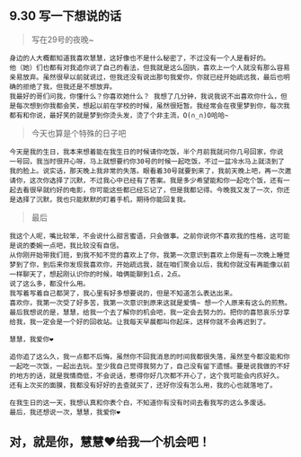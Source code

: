 ## 9.30 写一下想说的话

>写在29号的夜晚~

    身边的人大概都知道我喜欢慧慧，这好像也不是什么秘密了，不过没有一个人是看好的。
    他（她）们也都有对我追你说了自己的看法，但我就是这么固执，喜欢上一个人就没有那么容易亲易放弃。虽然很早以前就说过，但我还没有说出那句我爱你，你就已经开始疏远我，最后也明确的拒绝了我，但我还是不想放弃。
    我最好的哥们问我，你懂什么？你喜欢她什么？ 我想了几分钟，我说我说不出喜欢你什么，但是每次想到你我都会笑，想起以前在学校的时候，虽然很短暂。我经常会在夜里梦到你，每次我都有和你说，最好笑的就是梦到你烫头发，烫了个非主流，O(∩_∩)O哈哈~


>今天也算是个特殊的日子吧

    今天是我的生日，我本来想着能在我生日的时候请你吃饭，半个月前我就问你几号回家，你说
    一号回，我当时很开心呀，马上就想要约你30号的时候一起吃饭，不过一盆冷水马上就浇到了
    我的脸上。说实话，那天晚上我非常的失落。眼看着30号就要到来了，我前天晚上吧，再一次邀
    请你，这次你选择了沉默，不过我心中已经有了答案。我是多少希望能和你一起吃个饭，还有一
    起去看很早就约好的电影，你可能这些都已经忘记了，但是我都记得。今晚我又发了一次，你还
    是选择了沉默，我也只能默默的盯着手机，期待你能回复我。


>最后

    我这个人呢，嘴比较笨，不会说什么甜言蜜语，只会做事。之前你说你不喜欢我的性格，这可能是说的委婉一点吧，我比较没有自信。
    从你刚开始带我们班，到我不知不觉的喜欢上了你，我第一次意识到喜欢上你是有一次晚上睡觉梦到了你，到后来你发现我喜欢你，开始疏远我，就在咱们聚会以后，我和你就没有再能像以前一样聊天了，想起刚认识你的时候，咱俩能聊到1点，2点。
    说了这么多，都没什么用。
    我写着写着自己都哭了，我心里有好多想要说的，但是不知道怎么表达出来。
    喜欢你，我第一次受了好多苦，我第一次意识到原来这就是爱情~ 想一个人原来有这么的煎熬。
    最后我想说的是，慧慧，给我一个去了解你的机会吧，我一定会去努力的。把你的喜怒哀乐分享给我，我一定会是一个好的回收站。让我每天早晨都叫你起床，这样你就不会再迟到了。

    慧慧，我爱你❤

    追你追了这么久，我一点都不后悔，虽然你不回我消息的时间我都很失落，虽然至今都没能和你一起吃一次饭，一起出去玩。至少我自己觉得我努力了，自己没有留下遗憾。要是说我做的不好的地方的话，就是我情商低，不会说话，惹得你好几次都不开心了，这个我可能会内疚好久。
    还有上次买的面膜，我都没有好好的去查就买了，还好你没有怎么用，我的心也就落地了。

    在我生日的这一天，我想认真和你表个白，不知道你有没有时间去看我写的这么多废话。
    最后，我还想说一次，慧慧，我爱你❤

##  对，就是你，慧慧❤给我一个机会吧！ 